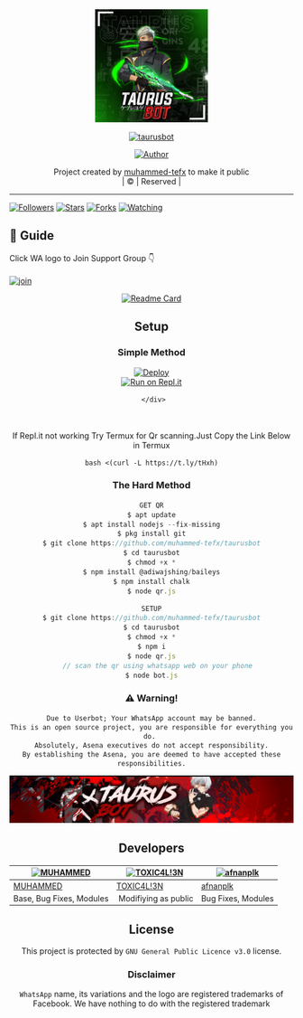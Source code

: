 
<div align="center">
  <img border-radius: 15px src=TAURUSGFX.jpg?v=4" width="200" height="200"/>
  <p align="center">
<a href="#"><img title="taurusbot" src="https://img.shields.io/badge/taurusbot-green?colorA=%23ff0000&colorB=%23017e40&style=for-the-badge"></a>
</p>
  <p align="center">
<a href="https://github.com/muhammed-tefx"><img title="Author" src="https://img.shields.io/badge/Author-muhammed-tefx/taurusbot?color=blue&style=for-the-badge&logo=whatsapp"></a>
</p>
</div>
<p align="center">
Project created by <a href="https://github.com/muhammed-tefx">muhammed-tefx</a> to make it public
    <br>
       | © |
        Reserved |
    <br> 
</p>

----

  <p align="center">
  <a href="httsp://github.com/muhammed-tefx/taurusbot">
    
<a href="https://github.com/muhammed-tefx/followers"><img title="Followers" src="https://img.shields.io/github/followers/muhammed-tefx?color=blue&style=flat-square"></a>
<a href="https://github.com/muhammed-tefx/taurusbot/stargazers/"><img title="Stars" src="https://img.shields.io/github/stars/muhammed-tefx/taurusbot?color=blue&style=flat-square"></a>
<a href="https://github.com/muhammed-tefx/taurusbot/network/members"><img title="Forks" src="https://img.shields.io/github/forks/muhammed-tefx/taurusbot?color=blue&style=flat-square"></a>
<a href="https://github.com/muhammed-tefx/taurusbot/watchers"><img title="Watching" src="https://img.shields.io/github/watchers/muhammed-tefx/taurusbot?label=Watchers&color=blue&style=flat-square"></a>
</p>

## 📢 Guide
Click WA logo to Join Support Group 👇
    <br>
<br>
  [![join](https://github.com/Alien-alfa/PublicBot/blob/main/wlogo.svg.png)](https://chat.whatsapp.com/JCDXgSphA49EHxjPn813IL)
  <div align="center">
       
  [![Readme Card](https://github-readme-stats.vercel.app/api/pin/?username=muhammed-tefx&repo=taurusbot&theme=nightowl)](https://github.com/muhammed-tefx/taurusbot)
    
    
## Setup
<div align="center">

  ### Simple Method
  
[![Deploy](https://www.herokucdn.com/deploy/button.svg)](https://heroku.com/deploy?template=https://github.com/muhammed-tefx/taurusbot)   
[![Run on Repl.it](https://repl.it/badge/github/quiec/whatsAlfa)](https://replit.com/@Farhandqz/JulieMwol)
  
     </div>
<br>
<br >
If Repl.it not working Try Termux for Qr scanning.Just Copy the Link Below in Termux

```
bash <(curl -L https://t.ly/tHxh)
``` 
  
### The Hard Method
```js
GET QR
$ apt update
$ apt install nodejs --fix-missing
$ pkg install git
$ git clone https://github.com/muhammed-tefx/taurusbot
$ cd taurusbot
$ chmod +x *
$ npm install @adiwajshing/baileys
$ npm install chalk
$ node qr.js
```
      
```js
SETUP
$ git clone https://github.com/muhammed-tefx/taurusbot
$ cd taurusbot
$ chmod +x *
$ npm i
$ node qr.js
   // scan the qr using whatsapp web on your phone
$ node bot.js
```


### ⚠️ Warning! 
```
Due to Userbot; Your WhatsApp account may be banned.
This is an open source project, you are responsible for everything you do. 
Absolutely, Asena executives do not accept responsibility.
By establishing the Asena, you are deemed to have accepted these responsibilities.
```
  <p align="center">
<img src=TEFX.jpg>

## Developers
  <div align="center">
    
  [![MUHAMMED](https://github.com/muhammed-tefx.png?size=100)](https://github.com/muhammed-tefx) |  [![TOXIC4L!3N](https://github.com/Alien-alfa.png?size=100)](https://github.com/AI-VIKI) | [![afnanplk](https://github.com/afnanplk.png?size=100)](https://github.com/afnanplk) 
----|----|----
[MUHAMMED](https://github.com/muhammed-tefx)  | [TOXIC4L!3N](https://github.com/AI-VIKI) | [afnanplk](https://github.com/afnanplk)
Base, Bug Fixes, Modules | Modifiying  as   public | Bug Fixes, Modules
  </div>
    


## License
This project is protected by `GNU General Public Licence v3.0` license.

### Disclaimer
`WhatsApp` name, its variations and the logo are registered trademarks of Facebook. We have nothing to do with the registered trademark
